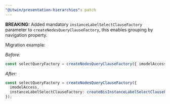 ```yaml
---
"@itwin/presentation-hierarchies": patch
---
```


**BREAKING:** Added mandatory `instanceLabelSelectClauseFactory` parameter to `createNodesQueryClauseFactory`, this enables grouping by navigation property.

Migration example:

*Before:*

```ts
const selectQueryFactory = createNodesQueryClauseFactory({ imodelAccess });
```

*After:*

```ts
const selectQueryFactory = createNodesQueryClauseFactory({
  imodelAccess,
  instanceLabelSelectClauseFactory: createBisInstanceLabelSelectClauseFactory({ classHierarchyInspector: imodelAccess }),
});
```
